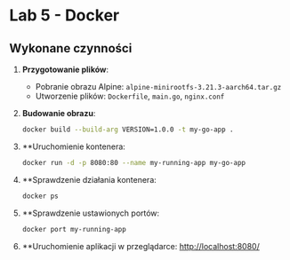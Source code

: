 # Lab 5 - Docker

## Wykonane czynności

1. **Przygotowanie plików**:
   - Pobranie obrazu Alpine: `alpine-minirootfs-3.21.3-aarch64.tar.gz`
   - Utworzenie plików: `Dockerfile`, `main.go`, `nginx.conf`

2. **Budowanie obrazu**:
   ```bash
   docker build --build-arg VERSION=1.0.0 -t my-go-app .

3. **Uruchomienie kontenera:
   ```bash
   docker run -d -p 8080:80 --name my-running-app my-go-app

4. **Sprawdzenie działania kontenera:
   ```bash
   docker ps

5. **Sprawdzenie ustawionych portów:
   ```bash
   docker port my-running-app

6. **Uruchomienie aplikacji w przeglądarce:
   [http://localhost:8080/](http://localhost:8080/)
